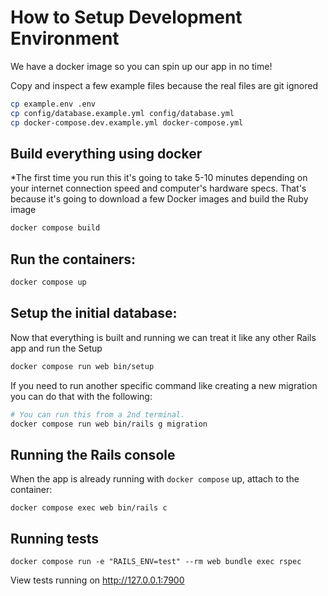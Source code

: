# How to Setup Development Environment

We have a docker image so you can spin up our app in no time!

Copy and inspect a few example files because the real files are git ignored

```sh
cp example.env .env
cp config/database.example.yml config/database.yml
cp docker-compose.dev.example.yml docker-compose.yml
```

## Build everything using docker

*The first time you run this it's going to take 5-10 minutes depending on your
internet connection speed and computer's hardware specs. That's because it's
going to download a few Docker images and build the Ruby image

```sh
docker compose build
```

## Run the containers:

```sh
docker compose up
```

## Setup the initial database:

Now that everything is built and running we can treat it like any other Rails app and run the Setup

```sh
docker compose run web bin/setup
```

If you need to run another specific command like creating a new migration you can do that with the following:

```sh
# You can run this from a 2nd terminal.
docker compose run web bin/rails g migration
```


## Running the Rails console
When the app is already running with `docker compose` up, attach to the container:
```
docker compose exec web bin/rails c
```

## Running tests

```
docker compose run -e "RAILS_ENV=test" --rm web bundle exec rspec
```

View tests running on http://127.0.0.1:7900